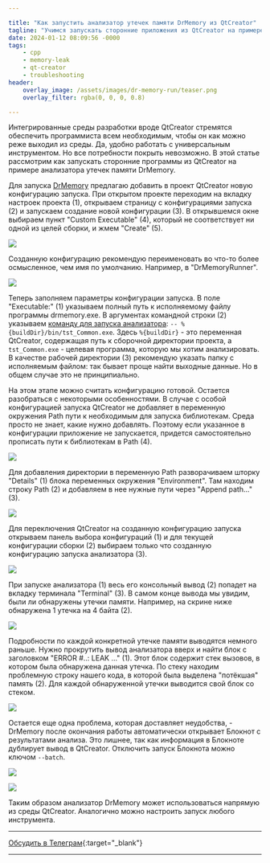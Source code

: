 ```yaml
---

title: "Как запустить анализатор утечек памяти DrMemory из QtCreator"
tagline: "Учимся запускать сторонние приложения из QtCreator на примере DrMemory"
date: 2024-01-12 08:09:56 -0000
tags: 
    - cpp
    - memory-leak
    - qt-creator
    - troubleshooting
header:
    overlay_image: /assets/images/dr-memory-run/teaser.png
    overlay_filter: rgba(0, 0, 0, 0.8)

---
```


Интегрированные среды разработки вроде QtCreator стремятся обеспечить программиста всем необходимым, чтобы он как можно реже выходил из среды. Да, удобно работать с универсальным инструментом. Но все потребности покрыть невозможно. В этой статье рассмотрим как запускать сторонние программы из QtCreator на примере анализатора утечек памяти DrMemory.

Для запуска [DrMemory](https://drmemory.org/) предлагаю добавить в проект QtCreator новую конфигурацию запуска. При открытом проекте переходим на вкладку настроек проекта (1), открываем страницу с конфигурациями запуска (2) и запускаем создание новой конфигурации (3). В открывшемся окне выбираем пункт "Custom Executable" (4), который не соответствует ни одной из целей сборки, и жмем "Create" (5).

![](/assets/images/dr-memory-run/3201b167-f68b-472e-9018-b669902a64e4.png)

Созданную конфигурацию рекомендую переименовать во что-то более осмысленное, чем имя по умолчанию. Например, в "DrMemoryRunner".

![](/assets/images/dr-memory-run/b5e7d752-f562-4425-9422-c19626a77dd5.png)

Теперь заполняем параметры конфигурации запуска. В поле "Executable:" (1) указываем полный путь к исполняемому файлу программы drmemory.exe. В аргументах командной строки (2) указываем [команду для запуска анализатора](https://drmemory.org/page_running.html#sec_invocation): `-- %{buildDir}/bin/tst_Common.exe`. Здесь `%{buildDir}` - это переменная QtCreator, содержащая путь к сборочной директории проекта, а `tst_Common.exe` - целевая программа, которую мы хотим анализировать. В качестве рабочей директории (3) рекомендую указать папку с исполняемым файлом: так бывает проще найти выходные данные. Но в общем случае это не принципиально.

На этом этапе можно считать конфигурацию готовой. Остается разобраться с некоторыми особенностями. В случае с особой конфигурацией запуска QtCreator не добавляет в переменную окружения Path пути к необходимым для запуска библиотекам. Среда просто не знает, какие нужно добавлять. Поэтому если указанное в конфигурации приложение не запускается, придется самостоятельно прописать пути к библиотекам в Path (4).

![](/assets/images/dr-memory-run/e56f7d55-09ae-4704-9f04-8719cdf3f3df.png)

Для добавления директории в переменную Path разворачиваем шторку "Details" (1) блока переменных окружения "Environment". Там находим строку Path (2) и добавляем в нее нужные пути через "Append path..." (3).

![](/assets/images/dr-memory-run/632d5cab-cafe-43a5-ba8b-9984a19ef4e0.png)

Для переключения QtCreator на созданную конфигурацию запуска открываем панель выбора конфигураций (1) и для текущей конфигурации сборки (2) выбираем только что созданную конфигурацию запуска анализатора (3).

![](/assets/images/dr-memory-run/a72020c3-b3fb-4838-b1e4-6d91546e7762.png)

При запуске анализатора (1) весь его консольный вывод (2) попадет на вкладку терминала "Terminal" (3). В самом конце вывода мы увидим, были ли обнаружены утечки памяти. Например, на скрине ниже обнаружена 1 утечка на 4 байта (2).

![](/assets/images/dr-memory-run/5b097293-a587-480f-bfa3-ad692829dacd.png)

Подробности по каждой конкретной утечке памяти выводятся немного раньше. Нужно прокрутить вывод анализатора вверх и найти блок с заголовком "ERROR #..: LEAK ..." (1). Этот блок содержит стек вызовов, в котором была обнаружена данная утечка. По стеку находим проблемную строку нашего кода, в которой была выделена "потёкшая" память (2). Для каждой обнаруженной утечки выводится свой блок со стеком.

![](/assets/images/dr-memory-run/ea96d107-cbf6-43f8-aee6-6ca59473c434.png)

Остается еще одна проблема, которая доставляет неудобства, - DrMemory после окончания работы автоматически открывает Блокнот с результатами анализа. Это лишнее, так как информация в Блокноте дублирует вывод в QtCreator. Отключить запуск Блокнота можно ключом `--batch`.

![](/assets/images/dr-memory-run/3fabef94-5656-4eb4-ab30-e0045b879191.png)

![](/assets/images/dr-memory-run/6140173f-289c-4792-b207-0506fdc4b8fc.png)

Таким образом анализатор DrMemory может использоваться напрямую из среды QtCreator. Аналогично можно настроить запуск любого инструмента.

---

<i class="fab fa-telegram" aria-hidden="true"></i> [Обсудить в Телеграм](https://t.me/mediocre_developer/51){:target="_blank"}

---
